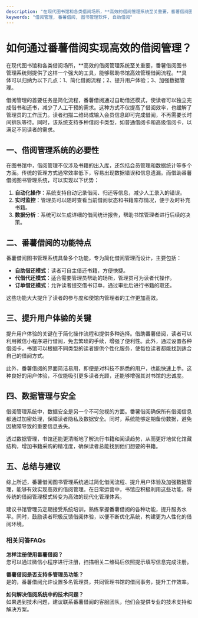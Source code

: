 ```yaml
---
description: "在现代图书馆和各类借阅场所，**高效的借阅管理系统至关重要，番薯借阅图书管理系统则提供了这样一个强大的工具，能够帮助书馆高效管理借阅流程。**具体可以归纳为以下几点：1、简化借阅流程；2、提升用户体验；3、加强数据管理。"
keywords: "借阅管理, 番薯借阅, 图书管理软件, 自助借阅"
---
```

# 如何通过番薯借阅实现高效的借阅管理？

在现代图书馆和各类借阅场所，**高效的借阅管理系统至关重要，番薯借阅图书管理系统则提供了这样一个强大的工具，能够帮助书馆高效管理借阅流程。**具体可以归纳为以下几点：1、简化借阅流程；2、提升用户体验；3、加强数据管理。

借阅管理的首要任务是简化流程，番薯借阅通过自助借还模式，使读者可以独立完成借书和还书，减少了人工干预的需求。这种方式不仅提高了借阅效率，也缓解了管理员的工作压力。读者扫描二维码或输入会员信息即可完成借阅，不再需要长时间排队等待。同时，该系统支持多种借阅卡类型，如普通借阅卡和高级借阅卡，以满足不同读者的需求。

## **一、借阅管理系统的必要性**

在图书馆中，借阅管理不仅涉及书籍的出入库，还包括会员管理和数据统计等多个方面。传统的管理方式通常效率低下，容易出现数据错误和信息遗漏。而借助番薯借阅图书管理系统，可以实现以下优势：

1. **自动化操作**：系统支持自动记录借阅、归还等信息，减少人工录入的错误。
2. **实时监控**：管理员可以随时查看当前借阅状态和书籍库存情况，便于及时补充书籍。
3. **数据分析**：系统可以生成详细的借阅统计报告，帮助书馆管理者进行后续的决策。

## **二、番薯借阅的功能特点**

番薯借阅图书管理系统具备多个功能，专为简化借阅管理而设计，主要包括：

- **自助借还模式**：读者可自主借还书籍，方便快捷。
- **代借代还模式**：适合需要管理员帮助的场所，管理员可为读者代操作。
- **订单借还模式**：允许读者提交借书订单，通过审批后进行书籍的取还。

这些功能大大提升了读者的参与度和使馆内管理者的工作更加高效。

## **三、提升用户体验的关键**

提升用户体验的关键在于简化操作流程和提供多种选择。借助番薯借阅，读者可以利用微信小程序进行借阅，免去繁琐的手续，增强了便利性。此外，通过设置各种借阅卡，书馆可以根据不同类型的读者提供个性化服务，使每位读者都能找到适合自己的借阅方式。

此外，番薯借阅的界面简洁易用，即便是对科技不熟悉的用户，也能快速上手。这种良好的用户体验，不仅能吸引更多读者光顾，还能够增强其对书馆的忠诚度。

## **四、数据管理与安全**

借阅管理系统中，数据安全是另一个不可忽视的方面。番薯借阅确保所有借阅信息都通过加密处理，保障读者隐私及数据安全。同时，系统能够定期备份数据，避免因故障导致的重要信息丢失。

透过数据管理，书馆还能更清晰地了解流行书籍和阅读趋势，从而更好地优化馆藏结构，增加书籍采购的精准度，确保读者总能找到他们想要的书籍。

## **五、总结与建议**

综上所述，番薯借阅图书管理系统通过简化借阅流程、提升用户体验及加强数据管理，能够有效实现高效的借阅管理。在日常运营中，书馆应积极利用这些功能，将传统的借阅管理模式转变为高效的现代化管理体系。

建议书馆管理员定期接受系统培训，熟练掌握番薯借阅的各种功能，提升服务水平。同时，鼓励读者积极反馈借阅体验，以便不断优化系统，构建更为人性化的借阅环境。

### 相关问答FAQs

**怎样注册使用番薯借阅？**  
您可以通过微信小程序进行注册，扫描相关二维码后依照提示填写信息完成注册。

**番薯借阅是否支持多管理员功能？**  
是的，番薯借阅允许设置多名管理员，共同管理书馆的借阅事务，提升工作效率。

**如何解决借阅系统中的技术问题？**  
如果遇到技术问题，建议联系番薯借阅的客服团队，他们会提供专业的技术支持和解决方案。
